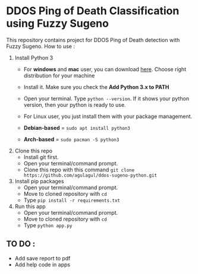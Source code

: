 # DDOS Ping of Death Classification using Fuzzy Sugeno
This repository contains project for DDOS Ping of Death detection with Fuzzy Sugeno.
How to use :
1. Install Python 3
    * For **windows** and **mac** user, you can download [here](https://www.python.org/downloads/). Choose right distribution for your machine
    * Install it. Make sure you check the **Add Python 3.x to PATH**
    * Open your terminal. Type `python --version`. If it shows your python version, then your python is ready to use.
    
    * For Linux user, you just install them with your package management.
    * **Debian-based** =  `sudo apt install python3`
    * **Arch-based** = `sudo pacman -S python3`
2. Clone this repo
    * Install git first.
    * Open your terminal/command prompt.
    * Clone this repo with this command `git clone https://github.com/agulagul/ddos-sugeno-python.git`
3. Install pip packages
    * Open your terminal/command prompt.
    * Move to cloned repository with `cd`
    * Type `pip install -r requirements.txt`
4. Run this app
    * Open your terminal/command prompt.
    * Move to cloned repository with `cd`
    * Type `python app.py`
    
## TO DO :
* Add save report to pdf
* Add help code in apps